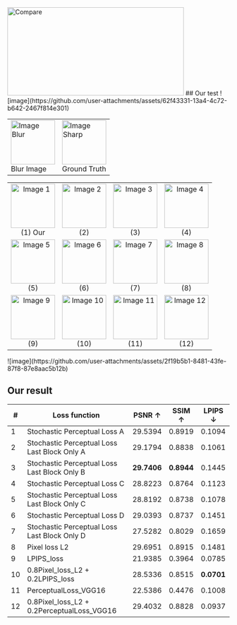  <img src="https://github.com/user-attachments/assets/1db0f2c4-37bb-4d38-ae97-2cb0be880b39" alt="Compare" width="400" height="200">
## Our test
![image](https://github.com/user-attachments/assets/62f43331-13a4-4c72-b642-2467f814e301)

<table>
   <tr>
      <td>
         <img src="https://github.com/user-attachments/assets/2f19b5b1-8481-43fe-87f8-87e8aac5b12b" alt="Image Blur" width="100" height="100">
         <br/> Blur Image
      </td>
      <td>
         <img src="https://github.com/user-attachments/assets/dd635e1d-9248-4e9d-aa5a-69ba940d1cdc" alt="Image Sharp" width="100" height="100">
         <br/> Ground Truth
      </td>
   </tr>
</table>
<table style="text-align: center;">
  <tr>
    <td>
      <img src="https://github.com/user-attachments/assets/dd635e1d-9248-4e9d-aa5a-69ba940d1cdc" alt="Image 1" width="100" height="100">
      <br>(1) Our
    </td>
    <td>
      <img src="https://github.com/user-attachments/assets/39905bd5-79ca-486d-a730-bf3631e78cc4" alt="Image 2" width="100" height="100">
      <br>(2)
    </td>
    <td>
      <img src="https://github.com/user-attachments/assets/959e8fb6-160a-4268-976a-fdd50d16f297" alt="Image 3" width="100" height="100">
      <br>(3)
    </td>
    <td>
      <img src="https://github.com/user-attachments/assets/0fb46758-5130-4460-ac90-5371f1f6d02f" alt="Image 4" width="100" height="100">
      <br>(4)
    </td>
  </tr>
  <tr>
    <td>
      <img src="https://github.com/user-attachments/assets/b71a0338-defb-4157-8021-911493893150" alt="Image 5" width="100" height="100">
      <br>(5)
    </td>
    <td>
      <img src="https://github.com/user-attachments/assets/41c8bd4e-ab84-41f3-a94e-54eb3807a32b" alt="Image 6" width="100" height="100">
      <br>(6)
    </td>
    <td>
      <img src="https://github.com/user-attachments/assets/468c6e47-ab41-4218-8896-1df11a58d753" alt="Image 7" width="100" height="100">
      <br>(7)
    </td>
    <td>
      <img src="https://github.com/user-attachments/assets/4b28cdd0-7773-49ff-9d54-7073b0485ee2" alt="Image 8" width="100" height="100">
      <br>(8)
    </td>
  </tr>
  <tr>
    <td>
      <img src="https://github.com/user-attachments/assets/b0eae76c-4b71-4cef-a39b-29733ba01dce" alt="Image 9" width="100" height="100">
      <br>(9)
    </td>
    <td>
      <img src="https://github.com/user-attachments/assets/ed372f3f-a490-4861-9c8d-f22478b025f9" alt="Image 10" width="100" height="100">
      <br>(10)
    </td>
    <td>
      <img src="https://github.com/user-attachments/assets/5ba1c0d0-3496-4a0c-8143-0ecf4db9d77c" alt="Image 11" width="100" height="100">
      <br>(11)
    </td>
    <td>
      <img src="https://github.com/user-attachments/assets/a5a4d349-ca45-45ee-9099-ab098be1dc67" alt="Image 12" width="100" height="100">
      <br>(12)
    </td>
  </tr>
</table>
![image](https://github.com/user-attachments/assets/2f19b5b1-8481-43fe-87f8-87e8aac5b12b) 

## Our result
| #  | Loss function                                      | PSNR ↑  | SSIM ↑  | LPIPS ↓  |
|----|---------------------------------------------------|---------|---------|----------|
| 1  | Stochastic Perceptual Loss A                     | 29.5394 | 0.8919  | 0.1094   |
| 2  | Stochastic Perceptual Loss Last Block Only A      | 29.1794 | 0.8838  | 0.1061   |
| 3  | Stochastic Perceptual Loss Last Block Only B      | **29.7406** | **0.8944** | 0.1445   |
| 4  | Stochastic Perceptual Loss C                     | 28.8223 | 0.8764  | 0.1123   |
| 5  | Stochastic Perceptual Loss Last Block Only C      | 28.8192 | 0.8738  | 0.1078   |
| 6  | Stochastic Perceptual Loss D                     | 29.0393 | 0.8737  | 0.1451   |
| 7  | Stochastic Perceptual Loss Last Block Only D      | 27.5282 | 0.8029  | 0.1659   |
| 8  | Pixel loss L2                                    | 29.6951 | 0.8915  | 0.1481   |
| 9  | LPIPS_loss                                       | 21.9385 | 0.3964  | 0.0785   |
| 10 | 0.8Pixel_loss_L2 + 0.2LPIPS_loss                 | 28.5336 | 0.8515  | **0.0701**|
| 11 | PerceptualLoss_VGG16                             | 22.5386 | 0.4476  | 0.1008   |
| 12 | 0.8Pixel_loss_L2 + 0.2PerceptualLoss_VGG16       | 29.4032 | 0.8828  | 0.0937   |

